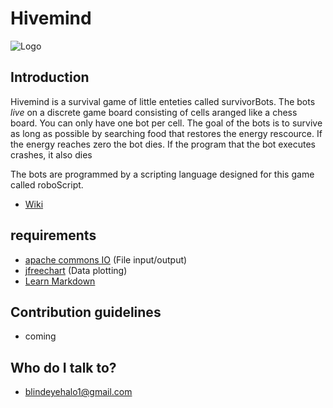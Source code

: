 # Hivemind #
![Logo](http://i.imgur.com/uFJX9rO.jpg)

## Introduction ##
Hivemind is a survival game of little enteties called survivorBots. The bots *live* on a discrete game board consisting of cells aranged like a chess board. You can only have one bot per cell. The goal of the bots is to survive as long as possible by searching food that restores the energy rescource. If the energy reaches zero the bot dies. If the program that the bot executes crashes, it also dies

The bots are programmed by a scripting language designed for this game called roboScript.

* [Wiki](https://bitbucket.org/BlindEyeHalo/hivemind/wiki/Home)

## requirements ##
* [apache commons IO](http://commons.apache.org/proper/commons-io/download_io.cgi) (File input/output)
* [jfreechart](http://www.jfree.org/jfreechart/) (Data plotting)
* [Learn Markdown](https://bitbucket.org/tutorials/markdowndemo)


## Contribution guidelines ##

* coming

## Who do I talk to? ##

* blindeyehalo1@gmail.com